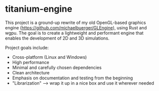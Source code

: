 # titanium-engine
This project is a ground-up rewrite of my old OpenGL-based graphics engine (https://github.com/michaelbuerger/GLEngine), using Rust and wgpu. The goal is to create a lightweight and performant engine that enables the development of 2D and 3D simulations.

Project goals include:
- Cross-platform (Linux and Windows)
- High performance
- Minimal and carefully chosen dependencies
- Clean architecture
- Emphasis on documentation and testing from the beginning
- "Librarization" --> wrap it up in a nice box and use it wherever needed
